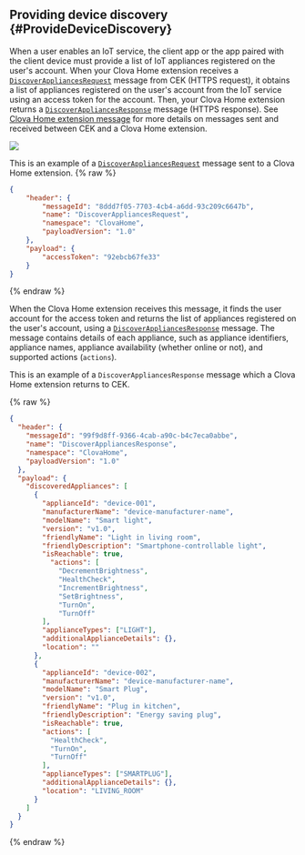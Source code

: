 ## Providing device discovery {#ProvideDeviceDiscovery}

When a user enables an IoT service, the client app or the app paired with the client device must provide a list of IoT appliances registered on the user's account. When your Clova Home extension receives a [`DiscoverAppliancesRequest`](/CEK/References/ClovaHomeInterface/Discovery_Interfaces.md#DiscoverAppliancesRequest) message from CEK (HTTPS request), it obtains a list of appliances registered on the user's account from the IoT service using an access token for the account. Then, your Clova Home extension returns a [`DiscoverAppliancesResponse`](/CEK/References/ClovaHomeInterface/Discovery_Interfaces.md#DiscoverAppliancesResponse) message (HTTPS response). See [Clova Home extension message](/CEK/References/CEK_API.md#ClovaHomeExtMessage) for more details on messages sent and received between CEK and a Clova Home extension.

![](/CEK/Resources/Images/CEK_Clova_Home_Extension_Sequence_Diagram.png)

This is an example of a [`DiscoverAppliancesRequest`](/CEK/References/ClovaHomeInterface/Discovery_Interfaces.md#DiscoverAppliancesRequest) message sent to a Clova Home extension.
{% raw %}

```json
{
    "header": {
        "messageId": "8ddd7f05-7703-4cb4-a6dd-93c209c6647b",
        "name": "DiscoverAppliancesRequest",
        "namespace": "ClovaHome",
        "payloadVersion": "1.0"
    },
    "payload": {
        "accessToken": "92ebcb67fe33"
    }
}
```

{% endraw %}

When the Clova Home extension receives this message, it finds the user account for the access token and returns the list of appliances registered on the user's account, using a [`DiscoverAppliancesResponse`](/CEK/References/ClovaHomeInterface/Discovery_Interfaces.md#DiscoverAppliancesResponse) message. The message contains details of each appliance, such as appliance identifiers, appliance names, appliance availability (whether online or not), and supported actions (`actions`).

This is an example of a `DiscoverAppliancesResponse` message which a Clova Home extension returns to CEK.

{% raw %}

```json
{
  "header": {
    "messageId": "99f9d8ff-9366-4cab-a90c-b4c7eca0abbe",
    "name": "DiscoverAppliancesResponse",
    "namespace": "ClovaHome",
    "payloadVersion": "1.0"
  },
  "payload": {
    "discoveredAppliances": [
      {
        "applianceId": "device-001",
        "manufacturerName": "device-manufacturer-name",
        "modelName": "Smart light",
        "version": "v1.0",
        "friendlyName": "Light in living room",
        "friendlyDescription": "Smartphone-controllable light",
        "isReachable": true,
          "actions": [
            "DecrementBrightness",
            "HealthCheck",
            "IncrementBrightness",
            "SetBrightness",
            "TurnOn",
            "TurnOff"
        ],
        "applianceTypes": ["LIGHT"],
        "additionalApplianceDetails": {},
        "location": ""
      },
      {
        "applianceId": "device-002",
        "manufacturerName": "device-manufacturer-name",
        "modelName": "Smart Plug",
        "version": "v1.0",
        "friendlyName": "Plug in kitchen",
        "friendlyDescription": "Energy saving plug",
        "isReachable": true,
        "actions": [
          "HealthCheck",
          "TurnOn",
          "TurnOff"
        ],
        "applianceTypes": ["SMARTPLUG"],
        "additionalApplianceDetails": {},
        "location": "LIVING_ROOM"
      }
    ]
  }
}
```

{% endraw %}
